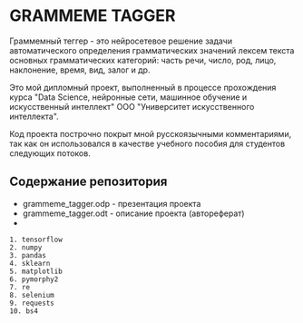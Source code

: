 # GRAMMEME TAGGER

Граммемный теггер - это нейросетевое решение задачи автоматического определения грамматических значений лексем текста основных грамматических категорий: часть речи, число, род, лицо, наклонение, время, вид, залог и др.

Это мой дипломный проект, выполненный в процессе прохождения курса "Data Science, нейронные сети, машинное обучение и искусственный интеллект" ООО "Университет искусственного интеллекта".

Код проекта построчно покрыт мной русскоязычными комментариями, так как он использовался в качестве учебного пособия для студентов следующих потоков.

## Содержание репозитория

* grammeme_tagger.odp - презентация проекта
* grammeme_tagger.odt - описание проекта (автореферат)
* 


    1. tensorflow
    2. numpy
    3. pandas
    4. sklearn
    5. matplotlib
    6. pymorphy2
    7. re
    8. selenium
    9. requests
    10. bs4
